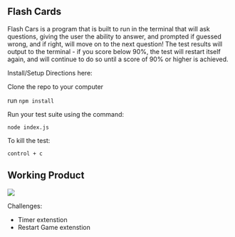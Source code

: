 ## Flash Cards
 Flash Cars is a program that is built to run in the terminal that will ask questions, giving the user the ability to answer, and prompted if guessed wrong, and if right, will move on to the next question! The test results will output to the terminal - if you score below 90%, the test will restart itself again, and will continue to do so until a score of 90% 
or higher is achieved.

Install/Setup Directions here:

Clone the repo to your computer

run `npm install`

Run your test suite using the command:

`node index.js`

To kill the test:

`control + c`
  
  
## Working Product
![](https://media.giphy.com/media/Y1pl2YB1UZPjq6VMAd/giphy.gif)


Challenges: 

* Timer extenstion 
* Restart Game extenstion
